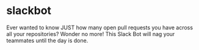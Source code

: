 # slackbot

Ever wanted to know JUST how many open pull requests you have across all your repositories? Wonder no more! This Slack Bot will nag your teammates until the day is done.

